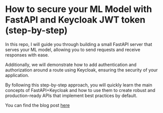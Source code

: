 # How to secure your ML Model with FastAPI and Keycloak JWT token (step-by-step)

In this repo, I will guide you through building a small FastAPI server that serves your ML model, allowing you to send requests and receive responses with ease.

Additionally, we will demonstrate how to add authentication and authorization around a route using Keycloak, ensuring the security of your application.

By following this step-by-step approach, you will quickly learn the main concepts of FastAPI+Keycloak and how to use them to create robust and production-ready APIs that implement best practices by default.

You can find the blog post [here](https://davide-mastricci.medium.com/how-to-secure-your-ml-model-with-fastapi-and-keycloak-jwt-token-step-by-step-4b9ab41304f2)

